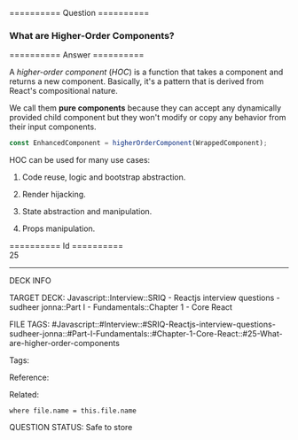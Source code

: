 ========== Question ==========  

### What are Higher-Order Components?  

========== Answer ==========  

A _higher-order component_ (_HOC_) is a function that takes a component and returns a new component. Basically, it's a pattern that is derived from React's compositional nature.

We call them **pure components** because they can accept any dynamically provided child component but they won't modify or copy any behavior from their input components.

```javascript
const EnhancedComponent = higherOrderComponent(WrappedComponent);
```

HOC can be used for many use cases:

1. Code reuse, logic and bootstrap abstraction.

2. Render hijacking.

3. State abstraction and manipulation.

4. Props manipulation.

========== Id ==========  
25

---

DECK INFO

TARGET DECK: Javascript::Interview::SRIQ - Reactjs interview questions - sudheer jonna::Part I - Fundamentals::Chapter 1 - Core React

FILE TAGS: #Javascript::#Interview::#SRIQ-Reactjs-interview-questions-sudheer-jonna::#Part-I-Fundamentals::#Chapter-1-Core-React::#25-What-are-higher-order-components

Tags:

Reference:

Related:

```dataview
where file.name = this.file.name
```

QUESTION STATUS: Safe to store
